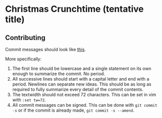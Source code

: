 Christmas Crunchtime (tentative title)
========

Contributing
--------

Commit messages should look like [this](https://github.com/vgmoose/movement/commit/18f69fa65d63d5dea0bb84aaff5b0de606547304). 

More specifically:

1. The first line should be lowercase and a single statement on its own enough to summarize the commit. No period.
2. All successive lines should start with a capital letter and end with a period. Newlines can separate new ideas. This should be as long as required to fully summarize every detail of the commit contents.
3. The textwidth should not exceed 72 characters. This can be set in vim with ``:set tw=72``.
4. All commit messages can be signed. This can be done with ``git commit -s`` or if the commit is already made, ``git commit -s --amend``.
